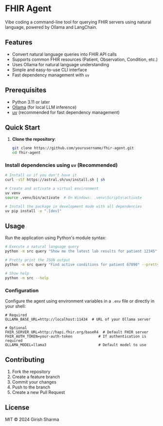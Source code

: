 # FHIR Agent

Vibe coding a command-line tool for querying FHIR servers using natural language, powered by Ollama and LangChain.

## Features

- Convert natural language queries into FHIR API calls
- Supports common FHIR resources (Patient, Observation, Condition, etc.)
- Uses Ollama for natural language understanding
- Simple and easy-to-use CLI interface
- Fast dependency management with `uv`

## Prerequisites

- Python 3.11 or later
- [Ollama](https://ollama.ai/) (for local LLM inference)
- [uv](https://github.com/astral-sh/uv) (recommended for fast dependency management)

## Quick Start

1. **Clone the repository**:

   ```bash
   git clone https://github.com/yourusername/fhir-agent.git
   cd fhir-agent
   ```

### Install dependencies using `uv` (Recommended)

```bash
# Install uv if you don't have it
curl -sSf https://astral.sh/uv/install.sh | sh

# Create and activate a virtual environment
uv venv
source .venv/bin/activate  # On Windows: .venv\Scripts\activate

# Install the package in development mode with all dependencies
uv pip install -e ".[dev]"
```

## Usage

Run the application using Python's module syntax:

```bash
# Execute a natural language query
python -m src query "Show me the latest lab results for patient 12345"

# Pretty print the JSON output
python -m src query "Find active conditions for patient 67890" --pretty

# Show help
python -m src --help
```

### Configuration

Configure the agent using environment variables in a `.env` file or directly in your shell:

```env
# Required
OLLAMA_BASE_URL=http://localhost:11434  # URL of your Ollama server

# Optional
FHIR_SERVER_URL=http://hapi.fhir.org/baseR4  # Default FHIR server
FHIR_AUTH_TOKEN=your-auth-token            # If authentication is required
OLLAMA_MODEL=llama3                        # Default model to use
```

## Contributing

1. Fork the repository
2. Create a feature branch
3. Commit your changes
4. Push to the branch
5. Create a new Pull Request

## License

MIT © 2024 Girish Sharma
